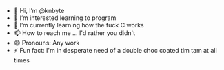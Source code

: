 - 👋 Hi, I’m @knbyte
- 👀 I’m interested learning to program
- 🌱 I’m currently learning how the fuck C works
- 📫 How to reach me ... I'd rather you didn't
- 😄 Pronouns: Any work
- ⚡ Fun fact: I'm in desperate need of a double choc coated tim tam at all times

<!---
knbyte/knbyte is a ✨ special ✨ repository because its `README.md` (this file) appears on your GitHub profile.
You can click the Preview link to take a look at your changes.
--->
